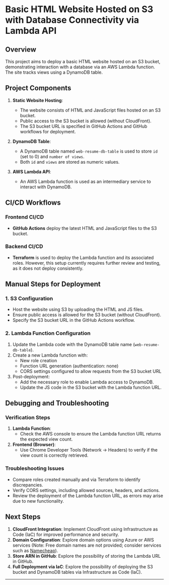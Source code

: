 # Basic HTML Website Hosted on S3 with Database Connectivity via Lambda API

## Overview
This project aims to deploy a basic HTML website hosted on an S3 bucket, demonstrating interaction with a database via an AWS Lambda function. The site tracks views using a DynamoDB table.

## Project Components
1. **Static Website Hosting**: 
   - The website consists of HTML and JavaScript files hosted on an S3 bucket.
   - Public access to the S3 bucket is allowed (without CloudFront).
   - The S3 bucket URL is specified in GitHub Actions and GitHub workflows for deployment.

2. **DynamoDB Table**:
   - A DynamoDB table named `web-resume-db-table` is used to store `id` (set to 0) and `number of views`.
   - Both `id` and `views` are stored as numeric values.

3. **AWS Lambda API**:
   - An AWS Lambda function is used as an intermediary service to interact with DynamoDB.

## CI/CD Workflows
### Frontend CI/CD
- **GitHub Actions** deploy the latest HTML and JavaScript files to the S3 bucket.

### Backend CI/CD
- **Terraform** is used to deploy the Lambda function and its associated roles. However, this setup currently requires further review and testing, as it does not deploy consistently.

## Manual Steps for Deployment
### 1. S3 Configuration
- Host the website using S3 by uploading the HTML and JS files.
- Ensure public access is allowed for the S3 bucket (without CloudFront).
- Specify the S3 bucket URL in the GitHub Actions workflow.

### 2. Lambda Function Configuration
1. Update the Lambda code with the DynamoDB table name (`web-resume-db-table`).
2. Create a new Lambda function with:
   - New role creation
   - Function URL generation (authentication: none)
   - CORS settings configured to allow requests from the S3 bucket URL
3. Post-deployment:
   - Add the necessary role to enable Lambda access to DynamoDB.
   - Update the JS code in the S3 bucket with the Lambda function URL.

## Debugging and Troubleshooting
### Verification Steps
1. **Lambda Function**: 
   - Check the AWS console to ensure the Lambda function URL returns the expected view count.
2. **Frontend (Browser)**:
   - Use Chrome Developer Tools (Network -> Headers) to verify if the view count is correctly retrieved.

### Troubleshooting Issues
- Compare roles created manually and via Terraform to identify discrepancies.
- Verify CORS settings, including allowed sources, headers, and actions.
- Review the deployment of the Lambda function URL, as errors may arise due to new functionality.

## Next Steps
1. **CloudFront Integration**: Implement CloudFront using Infrastructure as Code (IaC) for improved performance and security.
2. **Domain Configuration**: Explore domain options using Azure or AWS services (Note: Free domain names are not provided; consider services such as [Namecheap](https://www.namecheap.com/)).
3. **Store ARN in GitHub**: Explore the possibility of storing the Lambda URL in GitHub.
4. **Full Deployment via IaC**: Explore the possibility of deploying the S3 bucket and DynamoDB tables via Infrastructure as Code (IaC).
---